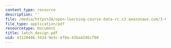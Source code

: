 ```yaml
---
content_type: resource
description: ''
file: /media/https%3A/open-learning-course-data-rc.s3.amazonaws.com/3-064-polymer-engineering-fall-2003/4312040634349e3cdf0a43ba42d6cf80_latch_design.pdf
file_type: application/pdf
resourcetype: Document
title: latch_design.pdf
uid: 43120406-3434-9e3c-df0a-43ba42d6cf80
---
```

